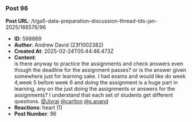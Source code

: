 ### Post 96
**Post URL**: /t/ga5-data-preparation-discussion-thread-tds-jan-2025/166576/96
- **ID**: 598869
- **Author**: Andrew David (23f1002382)
- **Created At**: 2025-02-24T05:44:46.473Z
- **Content**:  
  is there anyway to practice the assignments and check answers even though the deadline for the assignment passes? or is the answer given somewhere just for learning sake. I had exams and would like do week 4,week 5 before week 6 and doing the assignment is a huge part in learning, any on the just doing the assignments or answers for the assignments? I understand that each set of students get different questions. <a class="mention" href="/u/jivraj">@Jivraj</a> <a class="mention" href="/u/carlton">@carlton</a> <a class="mention" href="/u/s.anand">@s.anand</a>
- **Reactions**: heart (1)
- **Post Number**: 96

